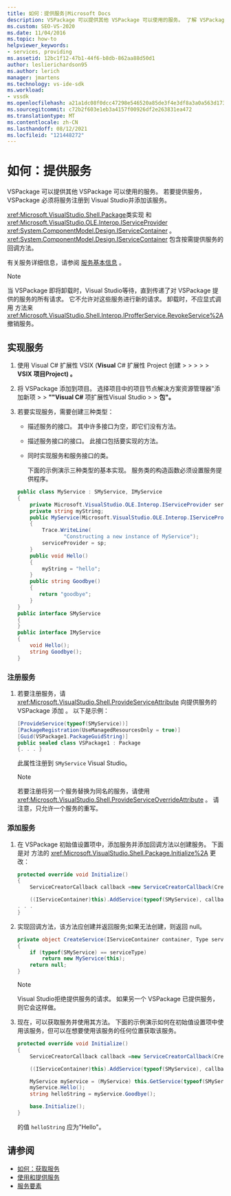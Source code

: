 ```yaml
---
title: 如何：提供服务|Microsoft Docs
description: VSPackage 可以提供其他 VSPackage 可以使用的服务。 了解 VSPackage 如何将服务注册到 Visual Studio并添加该服务。
ms.custom: SEO-VS-2020
ms.date: 11/04/2016
ms.topic: how-to
helpviewer_keywords:
- services, providing
ms.assetid: 12bc1f12-47b1-44f6-b8db-862aa88d50d1
author: leslierichardson95
ms.author: lerich
manager: jmartens
ms.technology: vs-ide-sdk
ms.workload:
- vssdk
ms.openlocfilehash: a21a1dc08f0dcc47298e546520a85de3f4e3df8a3a0a563d173eb723531ecd37
ms.sourcegitcommit: c72b2f603e1eb3a4157f00926df2e263831ea472
ms.translationtype: MT
ms.contentlocale: zh-CN
ms.lasthandoff: 08/12/2021
ms.locfileid: "121448272"
---
```

# <a name="how-to-provide-a-service"></a>如何：提供服务
VSPackage 可以提供其他 VSPackage 可以使用的服务。 若要提供服务，VSPackage 必须将服务注册到 Visual Studio并添加该服务。

 <xref:Microsoft.VisualStudio.Shell.Package>类实现 和 <xref:Microsoft.VisualStudio.OLE.Interop.IServiceProvider> <xref:System.ComponentModel.Design.IServiceContainer> 。 <xref:System.ComponentModel.Design.IServiceContainer> 包含按需提供服务的回调方法。

 有关服务详细信息，请参阅 [服务基本信息](../extensibility/internals/service-essentials.md) 。

> [!NOTE]
> 当 VSPackage 即将卸载时，Visual Studio等待，直到传递了对 VSPackage 提供的服务的所有请求。 它不允许对这些服务进行新的请求。 卸载时，不应显式调用 方法来 <xref:Microsoft.VisualStudio.Shell.Interop.IProfferService.RevokeService%2A> 撤销服务。

## <a name="implement-a-service"></a>实现服务

1. 使用 Visual C# 扩展性 VSIX (**Visual** C# 扩展性 Project 创建  >    >    >    >    >  **VSIX 项目Project) 。**

2. 将 VSPackage 添加到项目。 选择项目中的项目节点解决方案资源管理器"添加新项  >    >  **""Visual C#** 项扩展性Visual Studio  >    >  **包"。**

3. 若要实现服务，需要创建三种类型：

   - 描述服务的接口。 其中许多接口为空，即它们没有方法。

   - 描述服务接口的接口。 此接口包括要实现的方法。

   - 同时实现服务和服务接口的类。

     下面的示例演示三种类型的基本实现。 服务类的构造函数必须设置服务提供程序。

   ```csharp
   public class MyService : SMyService, IMyService
   {
       private Microsoft.VisualStudio.OLE.Interop.IServiceProvider serviceProvider;
       private string myString;
       public MyService(Microsoft.VisualStudio.OLE.Interop.IServiceProvider sp)
       {
           Trace.WriteLine(
                  "Constructing a new instance of MyService");
           serviceProvider = sp;
       }
       public void Hello()
       {
           myString = "hello";
       }
       public string Goodbye()
       {
          return "goodbye";
       }
   }
   public interface SMyService
   {
   }
   public interface IMyService
   {
       void Hello();
       string Goodbye();
   }

   ```

### <a name="register-a-service"></a>注册服务

1. 若要注册服务，请 <xref:Microsoft.VisualStudio.Shell.ProvideServiceAttribute> 向提供服务的 VSPackage 添加 。 以下是示例：

    ```csharp
    [ProvideService(typeof(SMyService))]
    [PackageRegistration(UseManagedResourcesOnly = true)]
    [Guid(VSPackage1.PackageGuidString)]
    public sealed class VSPackage1 : Package
    {. . . }
    ```

     此属性注册到 `SMyService` Visual Studio。

    > [!NOTE]
    > 若要注册将另一个服务替换为同名的服务，请使用 <xref:Microsoft.VisualStudio.Shell.ProvideServiceOverrideAttribute> 。 请注意，只允许一个服务的重写。

### <a name="add-a-service"></a>添加服务

1. 在 VSPackage 初始值设置项中，添加服务并添加回调方法以创建服务。 下面是对 方法的 <xref:Microsoft.VisualStudio.Shell.Package.Initialize%2A> 更改：

    ```csharp
    protected override void Initialize()
    {
        ServiceCreatorCallback callback =new ServiceCreatorCallback(CreateService);

        ((IServiceContainer)this).AddService(typeof(SMyService), callback);
    . . .
    }
    ```

2. 实现回调方法，该方法应创建并返回服务;如果无法创建，则返回 null。

    ```csharp
    private object CreateService(IServiceContainer container, Type serviceType)
    {
        if (typeof(SMyService) == serviceType)
            return new MyService(this);
        return null;
    }
    ```

    > [!NOTE]
    > Visual Studio拒绝提供服务的请求。 如果另一个 VSPackage 已提供服务，则它会这样做。

3. 现在，可以获取服务并使用其方法。 下面的示例演示如何在初始值设置项中使用该服务，但可以在想要使用该服务的任何位置获取该服务。

    ```csharp
    protected override void Initialize()
    {
        ServiceCreatorCallback callback =new ServiceCreatorCallback(CreateService);

        ((IServiceContainer)this).AddService(typeof(SMyService), callback);

        MyService myService = (MyService) this.GetService(typeof(SMyService));
        myService.Hello();
        string helloString = myService.Goodbye();

        base.Initialize();
    }
    ```

     的值 `helloString` 应为"Hello"。

## <a name="see-also"></a>请参阅
- [如何：获取服务](../extensibility/how-to-get-a-service.md)
- [使用和提供服务](../extensibility/using-and-providing-services.md)
- [服务要素](../extensibility/internals/service-essentials.md)
